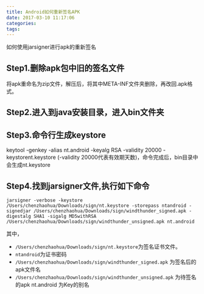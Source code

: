 ```yaml
---
title: Android如何重新签名APK
date: 2017-03-10 11:17:06
categories:
tags:
---
```


如何使用jarsigner进行apk的重新签名

<!-- more -->


## Step1.删除apk包中旧的签名文件
将apk重命名为zip文件，解压后，将其中META-INF文件夹删除，再改回.apk格式。

## Step2.进入到java安装目录，进入bin文件夹

## Step3.命令行生成keystore

keytool -genkey -alias nt.android -keyalg RSA -validity 20000 -keystorent.keystore
(-validity 20000代表有效期天数)，命令完成后，bin目录中会生成nt.keystore


## Step4.找到jarsigner文件,执行如下命令

```
jarsigner -verbose -keystore /Users/chenzhaohua/Downloads/sign/nt.keystore -storepass ntandroid -signedjar /Users/chenzhaohua/Downloads/sign/windthunder_signed.apk -digestalg SHA1 -sigalg MD5withRSA /Users/chenzhaohua/Downloads/sign/windthunder_unsigned.apk nt.android

```

其中，


- `/Users/chenzhaohua/Downloads/sign/nt.keystore`为签名证书文件。
- `ntandroid`为证书密码
- `/Users/chenzhaohua/Downloads/sign/windthunder_signed.apk` 为签名后的apk文件名
- `/Users/chenzhaohua/Downloads/sign/windthunder_unsigned.apk` 为待签名的apk
nt.android  为Key的别名
